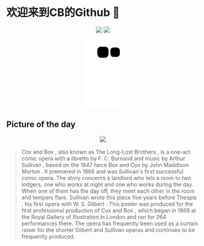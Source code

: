 
# 欢迎来到CB的Github 👋

<div align="center">
  <img height="137px" src="https://github-readme-stats.vercel.app/api?username=SuperCB&show_icons=true&theme=radical" />
  <img height="137px" src="https://github-readme-stats.vercel.app/api/top-langs/?username=SuperCB&hide_title=true&hide_border=true&layout=compact&langs_count=6&text_color=000&icon_color=fff" />
</div>


<div align="center">
    <img src="./contribution-snake/github-contribution-grid-snake.svg" />
</div>



## Picture of the day
<div align="center">
  <img width=400px src="https://upload.wikimedia.org/wikipedia/commons/thumb/f/f2/Poster_for_Burnand_and_Sullivan%27s_Cox_and_Box_-_Royal_Gallery_of_Illustration.jpg/825px-Poster_for_Burnand_and_Sullivan%27s_Cox_and_Box_-_Royal_Gallery_of_Illustration.jpg" />
</div>

>Cox and Box , also known as  The Long-Lost Brothers , is a one-act  comic opera  with a libretto by  F. C. Burnand  and music by  Arthur Sullivan , based on the 1847 farce  Box and Cox  by  John Maddison Morton . It premiered in 1866 and was Sullivan's first successful comic opera. The story concerns a landlord who lets a room to two lodgers, one who works at night and one who works during the day. When one of them has the day off, they meet each other in the room and tempers flare. Sullivan wrote this piece five years before  Thespis , his first opera with  W. S. Gilbert . This poster was produced for the first professional production of  Cox and Box , which began in 1869 at the  Royal Gallery of Illustration  in London and ran for 264 performances there. The opera has frequently been used as a  curtain raiser  for the shorter  Gilbert and Sullivan  operas and continues to be frequently produced.


